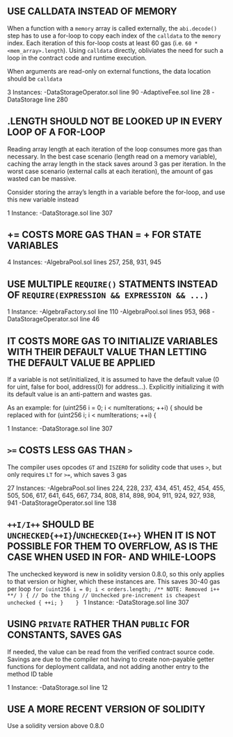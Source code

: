 ## USE CALLDATA INSTEAD OF MEMORY

When a function with a `memory` array is called externally, the `abi.decode()` step has to use a for-loop to copy each index of the `calldata` to the `memory` index. Each iteration of this for-loop costs at least 60 gas (i.e. `60 * <mem_array>.length`). Using `calldata` directly, obliviates the need for such a loop in the contract code and runtime execution.

When arguments are read-only on external functions, the data location should be `calldata`

3 Instances:
-DataStorageOperator.sol line 90
-AdaptiveFee.sol line 28
-DataStorage line 280



## <ARRAY>.LENGTH SHOULD NOT BE LOOKED UP IN EVERY LOOP OF A FOR-LOOP

Reading array length at each iteration of the loop consumes more gas than necessary.
In the best case scenario (length read on a memory variable), caching the array length in the stack saves around 3 gas per iteration. In the worst case scenario (external calls at each iteration), the amount of gas wasted can be massive.

Consider storing the array’s length in a variable before the for-loop, and use this new variable instead

1 Instance:
-DataStorage.sol line 307


## <X> += <Y> COSTS MORE GAS THAN <X> = <X> + <Y> FOR STATE VARIABLES

4 Instances:
-AlgebraPool.sol lines 257, 258, 931, 945



## USE MULTIPLE `REQUIRE()` STATMENTS INSTEAD OF `REQUIRE(EXPRESSION && EXPRESSION && ...)`
1 Instance:
-AlgebraFactory.sol line 110
-AlgebraPool.sol lines 953, 968
-DataStorageOperator.sol line 46 


## IT COSTS MORE GAS TO INITIALIZE VARIABLES WITH THEIR DEFAULT VALUE THAN LETTING THE DEFAULT VALUE BE APPLIED

If a variable is not set/initialized, it is assumed to have the default value (0 for uint, false for bool, address(0) for address…). Explicitly initializing it with its default value is an anti-pattern and wastes gas.

As an example: for (uint256 i = 0; i < numIterations; ++i) { should be replaced with for (uint256 i; i < numIterations; ++i) {

1 Instance:
-DataStorage.sol line 307


## `>=` COSTS LESS GAS THAN `>`

The compiler uses opcodes `GT` and `ISZERO` for solidity code that uses `>`, but only requires `LT` for `>=`, which saves 3 gas

27 Instances:
-AlgebraPool.sol lines 224, 228, 237, 434, 451, 452, 454, 455, 505, 506, 617,  641, 645, 667, 734, 808, 814, 898, 904, 911, 924, 927, 938, 941
-DataStorageOperator.sol line 138


## `++I/I++` SHOULD BE `UNCHECKED{++I}`/`UNCHECKED{I++}` WHEN IT IS NOT POSSIBLE FOR THEM TO OVERFLOW, AS IS THE CASE WHEN USED IN FOR- AND WHILE-LOOPS

The unchecked keyword is new in solidity version 0.8.0, so this only applies to that version or higher, which these instances are. This saves 30-40 gas per loop
`
   for (uint256 i = 0; i < orders.length; /** NOTE: Removed i++ **/ ) {
           // Do the thing
           // Unchecked pre-increment is cheapest
           unchecked { ++i; }   
}  `
1 Instance:
-DataStorage.sol line 307


## USING `PRIVATE` RATHER THAN `PUBLIC` FOR CONSTANTS, SAVES GAS

If needed, the value can be read from the verified contract source code. Savings are due to the compiler not having to create non-payable getter functions for deployment calldata, and not adding another entry to the method ID table

1 Instance:
-DataStorage.sol line 12

## USE A MORE RECENT VERSION OF SOLIDITY

Use a solidity version above 0.8.0


